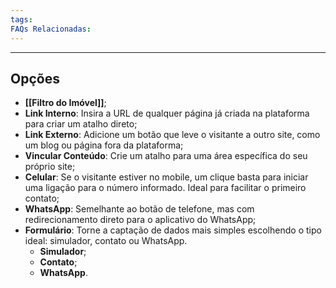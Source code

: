 ```yaml
---
tags:
FAQs Relacionadas:
---
```

---
## Opções

- **[[Filtro do Imóvel]]**;
- **Link Interno**: Insira a URL de qualquer página já criada na plataforma para criar um atalho direto;
- **Link Externo**: Adicione um botão que leve o visitante a outro site, como um blog ou página fora da plataforma;
- **Vincular Conteúdo**: Crie um atalho para uma área específica do seu próprio site;
- **Celular**: Se o visitante estiver no mobile, um clique basta para iniciar uma ligação para o número informado. Ideal para facilitar o primeiro contato;
- **WhatsApp**: Semelhante ao botão de telefone, mas com redirecionamento direto para o aplicativo do WhatsApp;
- **Formulário**: Torne a captação de dados mais simples escolhendo o tipo ideal: simulador, contato ou WhatsApp.
	- **Simulador**;
	- **Contato**;
	- **WhatsApp**.
